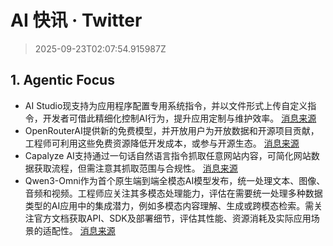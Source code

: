 # AI 快讯 · Twitter

> 2025-09-23T02:07:54.915987Z

## 1. Agentic Focus

- AI Studio现支持为应用程序配置专用系统指令，并以文件形式上传自定义指令，开发者可借此精细化控制AI行为，提升应用定制与维护效率。 [消息来源](https://x.com/testingcatalog/status/1970233727549690134)
- OpenRouterAI提供新的免费模型，并开放用户为开放数据和开源项目贡献，工程师可利用这些免费资源降低开发成本，或参与开源生态。 [消息来源](https://x.com/OpenRouterAI/status/1970258042802331791)
- Capalyze AI支持通过一句话自然语言指令抓取任意网站内容，可简化网站数据获取流程，但需注意其抓取范围与合规性。 [消息来源](https://x.com/hasantoxr/status/1970274535678345679)
- Qwen3-Omni作为首个原生端到端全模态AI模型发布，统一处理文本、图像、音频和视频。工程师应关注其多模态处理能力，评估在需要统一处理多种数据类型的AI应用中的集成潜力，例如多模态内容理解、生成或跨模态检索。需关注官方文档获取API、SDK及部署细节，评估其性能、资源消耗及实际应用场景的适配性。 [消息来源](https://x.com/tom_doerr/status/1970296273015320657)
